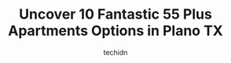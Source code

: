 ---
layout: ampstory
image: https://i0.wp.com/www.depkes.org/wp-content/uploads/2023/06/55-plus-apartments-0-in-plano-tx-1685855954.jpeg?resize=640,853
author: techidn
featured: false
description: Discover the impressive array of 55 Plus Apartments options in Plano TX, where you can find 10 of the largest 55 Plus Apartments establishments in the area. From renowned classics to hidden 
title: Uncover 10 Fantastic 55 Plus Apartments Options in Plano TX
cover:
   title: Uncover 10 Fantastic 55 Plus Apartments Options in Plano TX
   subtitle: Rickpate
   background: https://www.depkes.org/wp-content/uploads/2023/06/55-plus-apartments-0-in-plano-tx-1685855954.jpeg

pages: 
 - layout: thirds
   top: <h1>#1 Solstice Senior Living at Plano</h1>
   bottom: "<p>My parents live at this complex but they have continuously had concerns about the quality of the food. In the last three weeks they were both served under cooked chicken </p>"
   background: https://www.depkes.org/wp-content/uploads/2023/06/55-plus-apartments-1-in-plano-tx-1685855954.jpeg
   backgroundblur: true
 - layout: thirds
   top: <h1>#2 Preston Place</h1>
   bottom: "<p>My mother-in-law is a resident. She loves the community and has made many great friends who have been very helpful in her transition moving in. The management has been ve</p>"
   background: https://www.depkes.org/wp-content/uploads/2023/06/55-plus-apartments-2-in-plano-tx-1685855954.png
   cta:
      link: https://www.depkes.org/blog/uncover-10-fantastic-55-plus-apartments-options-in-plano-tx/
      text: Uncover 10 Fantastic 55 Plus Apartments Options in Plano TX
 - layout: thirds
   top: <h1>#3 Anthology of Plano</h1>
   bottom: "<p>3670 Mapleshade Ln, Plano, TX 75075, United States</p>"
   background: https://www.depkes.org/wp-content/uploads/2023/06/55-plus-apartments-3-in-plano-tx-1685855955.jpeg
   cta:
      link: https://www.depkes.org/blog/uncover-10-fantastic-55-plus-apartments-options-in-plano-tx/
      text: Uncover 10 Fantastic 55 Plus Apartments Options in Plano TX
 - layout: thirds
   top: <h1>#4 Atria Canyon Creek</h1>
   bottom: "<p>440 Independence Pkwy, Plano, TX 75075, United States</p>"
   background: https://images.unsplash.com/photo-1615749413727-825b59a857b5?ixlib=rb-4.0.3&ixid=MnwxMjA3fDB8MHxwaG90by1wYWdlfHx8fGVufDB8fHx8&auto=format&fit=crop&w=640&h=853&q=80
   cta:
      link: https://www.depkes.org/blog/uncover-10-fantastic-55-plus-apartments-options-in-plano-tx/
      text: Uncover 10 Fantastic 55 Plus Apartments Options in Plano TX
 - layout: thirds
   top: <h1>#5 Evergreen At Plano</h1>
   bottom: "<p>600 Independence Pkwy, Plano, TX 75075, United States</p>"
   background: https://images.unsplash.com/photo-1524169358666-79f22534bc6e?ixlib=rb-4.0.3&ixid=MnwxMjA3fDB8MHxwaG90by1wYWdlfHx8fGVufDB8fHx8&auto=format&fit=crop&w=640&h=853&q=80
   cta:
      link: https://www.depkes.org/blog/uncover-10-fantastic-55-plus-apartments-options-in-plano-tx/
      text: Uncover 10 Fantastic 55 Plus Apartments Options in Plano TX
 - layout: thirds
   top: <h1>#6 Overture Plano</h1>
   bottom: "<p>500 Coit Rd, Plano, TX 75075, United States</p>"
   background: https://images.unsplash.com/photo-1531169509526-f8f1fdaa4a67?ixlib=rb-4.0.3&ixid=MnwxMjA3fDB8MHxwaG90by1wYWdlfHx8fGVufDB8fHx8&auto=format&fit=crop&w=640&h=853&q=80
   cta:
      link: https://www.depkes.org/blog/uncover-10-fantastic-55-plus-apartments-options-in-plano-tx/
      text: Uncover 10 Fantastic 55 Plus Apartments Options in Plano TX
 - layout: thirds
   top: <h1>#7 Conservatory At Plano</h1>
   bottom: "<p>6401 Ohio Dr, Plano, TX 75024, United States</p>"
   background: https://images.unsplash.com/photo-1522441815192-d9f04eb0615c?ixlib=rb-4.0.3&ixid=MnwxMjA3fDB8MHxwaG90by1wYWdlfHx8fGVufDB8fHx8&auto=format&fit=crop&w=640&h=853&q=80
   cta:
      link: https://www.depkes.org/blog/uncover-10-fantastic-55-plus-apartments-options-in-plano-tx/
      text: Uncover 10 Fantastic 55 Plus Apartments Options in Plano TX
 - layout: thirds
   middle: Continue reading...
   background: https://images.unsplash.com/photo-1547366785-564103df7e13?ixlib=rb-4.0.3&ixid=MnwxMjA3fDB8MHxwaG90by1wYWdlfHx8fGVufDB8fHx8&auto=format&fit=crop&w=640&h=853&q=80
   cta:
      link: https://www.depkes.org/blog/uncover-10-fantastic-55-plus-apartments-options-in-plano-tx/
      text: Uncover 10 Fantastic 55 Plus Apartments Options in Plano TX
      
---